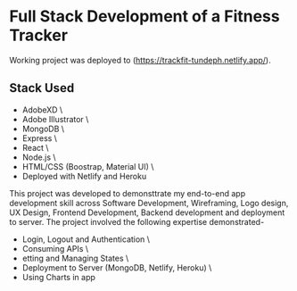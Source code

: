 # Full Stack Development of a Fitness Tracker

Working project was deployed to (https://trackfit-tundeph.netlify.app/).

## Stack Used

- AdobeXD \
- Adobe Illustrator \
- MongoDB \
- Express \
- React \
- Node.js \
- HTML/CSS (Boostrap, Material UI) \
- Deployed with Netlify and Heroku 


This project was developed to demonsttrate my end-to-end app development skill across Software Development, Wireframing, Logo design, UX Design, Frontend Development, Backend development and deployment to server. The project involved the following expertise demonstrated-

- Login, Logout and Authentication \
- Consuming APIs \
- etting and Managing States \
- Deployment to Server (MongoDB, Netlify, Heroku) \
- Using Charts in app

